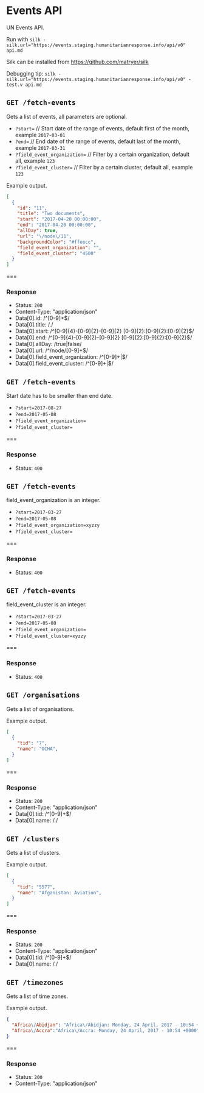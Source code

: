 # Events API

UN Events API.

Run with `silk -silk.url="https://events.staging.humanitarianresponse.info/api/v0" api.md`

Silk can be installed from https://github.com/matryer/silk

Debugging tip: `silk -silk.url="https://events.staging.humanitarianresponse.info/api/v0" -test.v api.md`

## `GET /fetch-events`

Gets a list of events, all parameters are optional.

  * `?start=` // Start date of the range of events, default first of the month, example `2017-03-01`
  * `?end=` // End date of the range of events, default last of the month, example `2017-03-31`
  * `?field_event_organization=` // Filter by a certain organization, default all, example `123`
  * `?field_event_cluster=` // Filter by a certain cluster, default all, example `123`

Example output.

```json
[
  {
    "id": "11",
    "title": "Two documents",
    "start": "2017-04-20 00:00:00",
    "end": "2017-04-20 00:00:00",
    "allDay": true,
    "url": "\/node\/11",
    "backgroundColor": "#ffeecc",
    "field_event_organization": "",
    "field_event_cluster": "4500"
  }
]
```

===

### Response

* Status: `200`
* Content-Type: "application/json"
* Data[0].id: /^[0-9]+$/
* Data[0].title: /./
* Data[0].start: /^[0-9]{4}-[0-9]{2}-[0-9]{2} [0-9]{2}:[0-9]{2}:[0-9]{2}$/
* Data[0].end: /^[0-9]{4}-[0-9]{2}-[0-9]{2} [0-9]{2}:[0-9]{2}:[0-9]{2}$/
* Data[0].allDay: /true|false/
* Data[0].url: /^\/node\/[0-9]+$/
* Data[0].field_event_organization: /^[0-9]+|$/
* Data[0].field_event_cluster: /^[0-9]+|$/


## `GET /fetch-events`

Start date has to be smaller than end date.

  * `?start=2017-08-27`
  * `?end=2017-05-08`
  * `?field_event_organization=`
  * `?field_event_cluster=`

===

### Response

* Status: `400`

## `GET /fetch-events`

field_event_organization is an integer.

  * `?start=2017-03-27`
  * `?end=2017-05-08`
  * `?field_event_organization=xyzzy`
  * `?field_event_cluster=`

===

### Response

* Status: `400`

## `GET /fetch-events`

field_event_cluster is an integer.

  * `?start=2017-03-27`
  * `?end=2017-05-08`
  * `?field_event_organization=`
  * `?field_event_cluster=xyzzy`

===

### Response

* Status: `400`


## `GET /organisations`

Gets a list of organisations.

Example output.

```json
[
  {
    "tid": "7",
    "name": "OCHA",
  }
]
```

===

### Response

* Status: `200`
* Content-Type: "application/json"
* Data[0].tid: /^[0-9]+$/
* Data[0].name: /./

## `GET /clusters`

Gets a list of clusters.

Example output.

```json
[
  {
    "tid": "5577",
    "name": "Afganistan: Aviation",
  }
]
```

===

### Response

* Status: `200`
* Content-Type: "application/json"
* Data[0].tid: /^[0-9]+$/
* Data[0].name: /./

## `GET /timezones`

Gets a list of time zones.

Example output.

```json
{
  "Africa\/Abidjan": "Africa\/Abidjan: Monday, 24 April, 2017 - 10:54 +0000",
  "Africa\/Accra":"Africa\/Accra: Monday, 24 April, 2017 - 10:54 +0000"
}
```

===

### Response

* Status: `200`
* Content-Type: "application/json"
